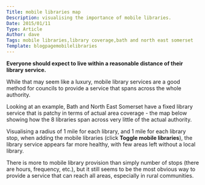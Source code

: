 ```yaml
---
Title: mobile libraries map
Description: visualising the importance of mobile libraries.
Date: 2015/01/11
Type: Article
Author: dave
Tags: mobile libraries,library coverage,bath and north east somerset
Template: blogpagemobilelibraries
---
```


**Everyone should expect to live within a reasonable distance of their library service.**  

While that may seem like a luxury, mobile library services are a good method for councils to provide a service that spans across the whole authority.

Looking at an example, Bath and North East Somerset have a fixed library service that is patchy in terms of actual area coverage - the map below showing how the 8 libraries span across very little of the actual authority.

Visualising a radius of 1 mile for each library, and 1 mile for each library stop, when adding the mobile libraries (click **Toggle mobile libraries**), the library service appears far more healthy, with few areas left without a local library.

There is more to mobile library provision than simply number of stops (there are hours, frequency, etc.), but it still seems to be the most obvious way to provide a service that can reach all areas, especially in rural communities.